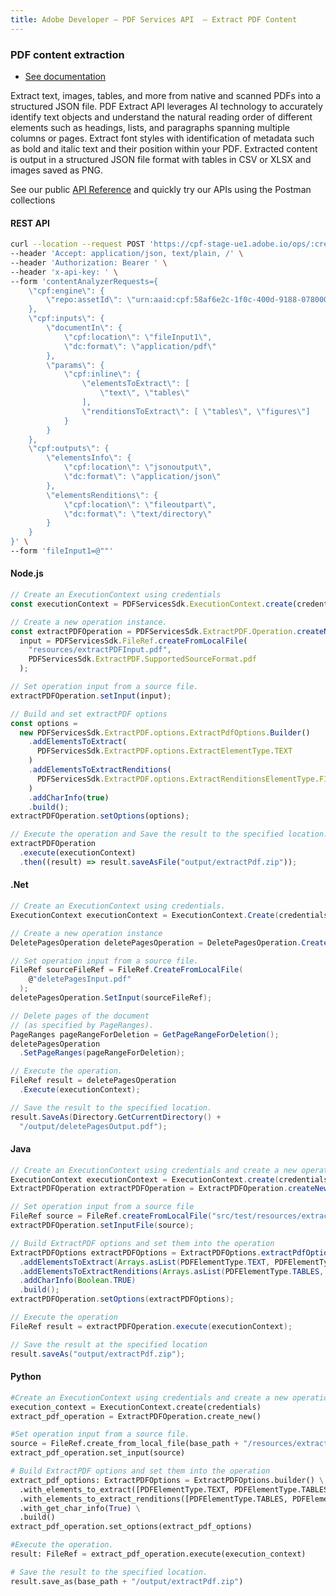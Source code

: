 ```yaml
---
title: Adobe Developer — PDF Services API  — Extract PDF Content
---
```


<TextBlock slots="heading, buttons, text, text1" theme="dark" className="bgBlue link"/>

### PDF content extraction

- [See documentation](https://www.adobe.com/go/pdftoolsapi_doc)

Extract text, images, tables, and more from native and scanned PDFs into a structured JSON file. PDF Extract API leverages AI technology to accurately identify text objects and understand the natural reading order of different elements such as headings, lists, and paragraphs spanning multiple columns or pages. Extract font styles with identification of metadata such as bold and italic text and their position within your PDF. Extracted content is output in a structured JSON file format with tables in CSV or XLSX and images saved as PNG.

See our public [API Reference](https://www.adobe.com/go/dcsdk_APIdocs) and quickly try our APIs using the Postman collections

<CodeBlock slots="heading, code" repeat="5" languages="curl, js,.net,java" />

#### REST API

```bash
curl --location --request POST 'https://cpf-stage-ue1.adobe.io/ops/:create' \
--header 'Accept: application/json, text/plain, /' \
--header 'Authorization: Bearer ' \
--header 'x-api-key: ' \
--form 'contentAnalyzerRequests={   
    \"cpf:engine\": {
        \"repo:assetId\": \"urn:aaid:cpf:58af6e2c-1f0c-400d-9188-078000185695\"
    },
    \"cpf:inputs\": {
        \"documentIn\": {
            \"cpf:location\": \"fileInput1\",
            \"dc:format\": \"application/pdf\"
        },
        \"params\": {
            \"cpf:inline\": {
                \"elementsToExtract\": [
                    \"text\", \"tables\"
                ],
                \"renditionsToExtract\": [ \"tables\", \"figures\"]
            }
        }
    },
    \"cpf:outputs\": {
        \"elementsInfo\": {
            \"cpf:location\": \"jsonoutput\",
            \"dc:format\": \"application/json\"
        },
        \"elementsRenditions\": {
            \"cpf:location\": \"fileoutpart\",
            \"dc:format\": \"text/directory\"
        }
    }
}' \
--form 'fileInput1=@""'
```

#### Node.js

```js
// Create an ExecutionContext using credentials
const executionContext = PDFServicesSdk.ExecutionContext.create(credentials);

// Create a new operation instance.
const extractPDFOperation = PDFServicesSdk.ExtractPDF.Operation.createNew(),
  input = PDFServicesSdk.FileRef.createFromLocalFile(
    "resources/extractPDFInput.pdf",
    PDFServicesSdk.ExtractPDF.SupportedSourceFormat.pdf
  );

// Set operation input from a source file.
extractPDFOperation.setInput(input);

// Build and set extractPDF options
const options =
  new PDFServicesSdk.ExtractPDF.options.ExtractPdfOptions.Builder()
    .addElementsToExtract(
      PDFServicesSdk.ExtractPDF.options.ExtractElementType.TEXT
    )
    .addElementsToExtractRenditions(
      PDFServicesSdk.ExtractPDF.options.ExtractRenditionsElementType.FIGURES
    )
    .addCharInfo(true)
    .build();
extractPDFOperation.setOptions(options);

// Execute the operation and Save the result to the specified location.
extractPDFOperation
  .execute(executionContext)
  .then((result) => result.saveAsFile("output/extractPdf.zip"));
```

#### .Net

```c#
// Create an ExecutionContext using credentials.
ExecutionContext executionContext = ExecutionContext.Create(credentials);

// Create a new operation instance
DeletePagesOperation deletePagesOperation = DeletePagesOperation.CreateNew();

// Set operation input from a source file.
FileRef sourceFileRef = FileRef.CreateFromLocalFile(
    @"deletePagesInput.pdf"
  );
deletePagesOperation.SetInput(sourceFileRef);

// Delete pages of the document
// (as specified by PageRanges).
PageRanges pageRangeForDeletion = GetPageRangeForDeletion();
deletePagesOperation
  .SetPageRanges(pageRangeForDeletion);

// Execute the operation.
FileRef result = deletePagesOperation
  .Execute(executionContext);

// Save the result to the specified location.
result.SaveAs(Directory.GetCurrentDirectory() +
  "/output/deletePagesOutput.pdf");
```

#### Java

```java
// Create an ExecutionContext using credentials and create a new operation instance
ExecutionContext executionContext = ExecutionContext.create(credentials);
ExtractPDFOperation extractPDFOperation = ExtractPDFOperation.createNew();

// Set operation input from a source file
FileRef source = FileRef.createFromLocalFile("src/test/resources/extractPdfInput.pdf");
extractPDFOperation.setInputFile(source);

// Build ExtractPDF options and set them into the operation
ExtractPDFOptions extractPDFOptions = ExtractPDFOptions.extractPdfOptionsBuilder()
  .addElementsToExtract(Arrays.asList(PDFElementType.TEXT, PDFElementType.TABLES))
  .addElementsToExtractRenditions(Arrays.asList(PDFElementType.TABLES, PDFElementType.FIGURES))
  .addCharInfo(Boolean.TRUE)
  .build();
extractPDFOperation.setOptions(extractPDFOptions);

// Execute the operation
FileRef result = extractPDFOperation.execute(executionContext);

// Save the result at the specified location
result.saveAs("output/extractPdf.zip");
```

#### Python

```py
#Create an ExecutionContext using credentials and create a new operation instance.
execution_context = ExecutionContext.create(credentials)
extract_pdf_operation = ExtractPDFOperation.create_new()

#Set operation input from a source file.
source = FileRef.create_from_local_file(base_path + "/resources/extractPdfInput.pdf")
extract_pdf_operation.set_input(source)

# Build ExtractPDF options and set them into the operation
extract_pdf_options: ExtractPDFOptions = ExtractPDFOptions.builder() \
  .with_elements_to_extract([PDFElementType.TEXT, PDFElementType.TABLES]) \
  .with_elements_to_extract_renditions([PDFElementType.TABLES, PDFElementType.FIGURES]) \
  .with_get_char_info(True) \
  .build()
extract_pdf_operation.set_options(extract_pdf_options)

#Execute the operation.
result: FileRef = extract_pdf_operation.execute(execution_context)

# Save the result to the specified location.
result.save_as(base_path + "/output/extractPdf.zip")
```
